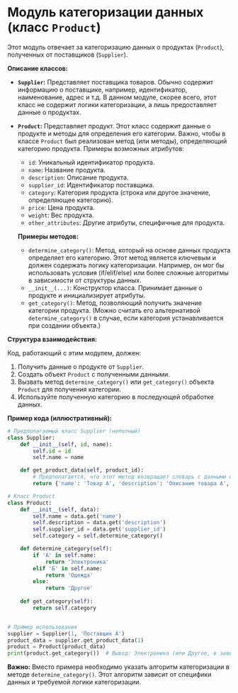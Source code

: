 # Модуль категоризации данных (класс `Product`)

Этот модуль отвечает за категоризацию данных о продуктах (`Product`), полученных от поставщиков (`Supplier`).

**Описание классов:**

* **`Supplier`:** Представляет поставщика товаров.  Обычно содержит информацию о поставщике, например, идентификатор, наименование, адрес и т.д.  В данном модуле, скорее всего, этот класс не содержит логики категоризации, а лишь предоставляет данные о продуктах.

* **`Product`:** Представляет продукт.  Этот класс содержит данные о продукте и методы для определения его категории. Важно, чтобы в классе `Product` был реализован метод (или методы), определяющий категорию продукта.  Примеры возможных атрибутов:

    * `id`: Уникальный идентификатор продукта.
    * `name`: Название продукта.
    * `description`: Описание продукта.
    * `supplier_id`: Идентификатор поставщика.
    * `category`:  Категория продукта (строка или другое значение, определяющее категорию).
    * `price`: Цена продукта.
    * `weight`: Вес продукта.
    * `other_attributes`: Другие атрибуты, специфичные для продукта.

    **Примеры методов:**

    * `determine_category()`: Метод, который на основе данных продукта определяет его категорию.  Этот метод является ключевым и должен содержать логику категоризации.  Например, он мог бы использовать условия (if/elif/else) или более сложные алгоритмы в зависимости от структуры данных.
    * `__init__(...)`: Конструктор класса.  Принимает данные о продукте и инициализирует атрибуты.
    * `get_category()`: Метод, позволяющий получить значение категории продукта.  (Можно считать его альтернативой `determine_category()` в случае, если категория устанавливается при создании объекта.)

**Структура взаимодействия:**

Код, работающий с этим модулем, должен:

1. Получить данные о продукте от `Supplier`.
2. Создать объект `Product` с полученными данными.
3. Вызвать метод `determine_category()` или `get_category()` объекта `Product` для получения категории.
4. Используйте полученную категорию в последующей обработке данных.

**Пример кода (иллюстративный):**

```python
# Предполагаемый класс Supplier (неполный)
class Supplier:
    def __init__(self, id, name):
        self.id = id
        self.name = name

    def get_product_data(self, product_id):
        # Предполагается, что этот метод возвращает словарь с данными о продукте
        return {'name': 'Товар А', 'description': 'Описание товара А', 'supplier_id': 123}

# Класс Product
class Product:
    def __init__(self, data):
        self.name = data.get('name')
        self.description = data.get('description')
        self.supplier_id = data.get('supplier_id')
        self.category = self.determine_category()

    def determine_category(self):
        if 'А' in self.name:
            return 'Электроника'
        elif 'Б' in self.name:
            return 'Одежда'
        else:
            return 'Другое'
    
    def get_category(self):
        return self.category


# Пример использования
supplier = Supplier(1, 'Поставщик А')
product_data = supplier.get_product_data(1)
product = Product(product_data)
print(product.get_category())  # Вывод: Электроника (или Другое, в зависимости от данных)
```

**Важно:**  Вместо примера необходимо указать  алгоритм категоризации в методе `determine_category()`.  Этот алгоритм зависит от специфики данных и требуемой логики категоризации.